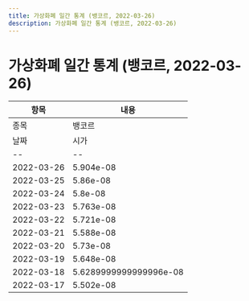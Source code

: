 ```yaml
---
title: 가상화폐 일간 통계 (뱅코르, 2022-03-26)
description: 가상화폐 일간 통계 (뱅코르, 2022-03-26)
---
```


가상화폐 일간 통계 (뱅코르, 2022-03-26)
===

|항목|내용|
|--|--|
|종목|뱅코르||마켓|BTC-BNT||종류|일 단위 캔들||기간|2022-03-17T09:00:00 - 2022-03-26T09:00:00|
|날짜|시가|저가|고가|종가|비고|
|--|--|--|--|--|--|
|2022-03-26|5.904e-08|5.642e-08|5.904e-08|5.75e-08|    |
|2022-03-25|5.86e-08|5.647e-08|5.996e-08|5.6499999999999996e-08|    |
|2022-03-24|5.8e-08|5.8e-08|6.113e-08|5.86e-08|    |
|2022-03-23|5.763e-08|5.613e-08|5.8319999999999995e-08|5.799e-08|    |
|2022-03-22|5.721e-08|5.583e-08|5.938e-08|5.763e-08|    |
|2022-03-21|5.588e-08|5.573e-08|6.148e-08|5.721e-08|    |
|2022-03-20|5.73e-08|5.569e-08|5.907e-08|5.586e-08|    |
|2022-03-19|5.648e-08|5.648e-08|5.893e-08|5.735e-08|    |
|2022-03-18|5.6289999999999996e-08|5.583e-08|5.8319999999999995e-08|5.64e-08|    |
|2022-03-17|5.502e-08|5.5e-08|5.74e-08|5.5489999999999996e-08|    |
